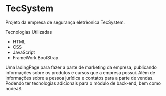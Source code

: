 # TecSystem

Projeto da empresa de segurança eletrêonica TecSystem.

Tecnologias Utilizadas

  - HTML
  - CSS
  - JavaScript
  - FrameWork BootStrap.

Uma ladingPage para fazer a parte de marketing da empresa, publicando informações sobre os produtos e cursos que a empresa possui. Além de informações sobre a pessoa jurídica e contatos para a parte de vendas. Podendo ter tecnologias adicionais para o módulo de back-end, bem como nodeJS.   


  
